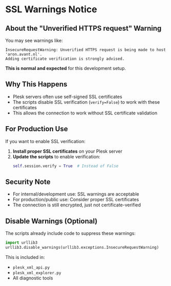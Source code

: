 # SSL Warnings Notice

## About the "Unverified HTTPS request" Warning

You may see warnings like:
```
InsecureRequestWarning: Unverified HTTPS request is being made to host 'aron.avant.nl'. 
Adding certificate verification is strongly advised.
```

**This is normal and expected** for this development setup.

## Why This Happens

- Plesk servers often use self-signed SSL certificates
- The scripts disable SSL verification (`verify=False`) to work with these certificates
- This allows the connection to work without SSL certificate validation

## For Production Use

If you want to enable SSL verification:

1. **Install proper SSL certificates** on your Plesk server
2. **Update the scripts** to enable verification:
   ```python
   self.session.verify = True  # Instead of False
   ```

## Security Note

- For internal/development use: SSL warnings are acceptable
- For production/public use: Consider proper SSL certificates
- The connection is still encrypted, just not certificate-verified

## Disable Warnings (Optional)

The scripts already include code to suppress these warnings:
```python
import urllib3
urllib3.disable_warnings(urllib3.exceptions.InsecureRequestWarning)
```

This is included in:
- `plesk_xml_api.py`
- `plesk_xml_explorer.py`
- All diagnostic tools
